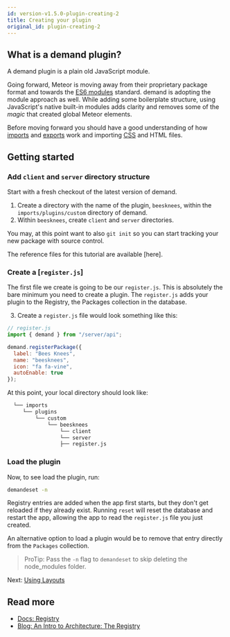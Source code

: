 ```yaml
---
id: version-v1.5.0-plugin-creating-2
title: Creating your plugin
original_id: plugin-creating-2
---
```

    
## What is a demand plugin?

A demand plugin is a plain old JavaScript module.

Going forward, Meteor is moving away from their proprietary package format and towards the [ES6 modules](http://exploringjs.com/es6/ch_modules.html) standard. demand is adopting the module approach as well. While adding some boilerplate structure, using JavaScript's native built-in modules adds clarity and removes some of the _magic_ that created global Meteor elements.

Before moving forward you should have a good understanding of how [imports](https://developer.mozilla.org/en/docs/web/javascript/reference/statements/import) and [exports](https://developer.mozilla.org/en/docs/web/javascript/reference/statements/export) work and importing [CSS](https://guide.meteor.com/build-tool.html#css-importing) and HTML files.

## Getting started

### Add `client` and `server` directory structure

Start with a fresh checkout of the latest version of demand.

1. Create a directory with the name of the plugin, `beesknees`, within the `imports/plugins/custom` directory of demand.
2. Within `beesknees`, create `client` and `server` directories.

You may, at this point want to also `git init` so you can start tracking your new package with source control.

The reference files for this tutorial are available [here].

### Create a [`register.js`]

The first file we create is going to be our `register.js`. This is absolutely the bare minimum you need to create a plugin. The `register.js` adds your plugin to the Registry, the Packages collection in the database.

3. Create a `register.js` file would look something like this:

```js
// register.js
import { demand } from "/server/api";

demand.registerPackage({
  label: "Bees Knees",
  name: "beesknees",
  icon: "fa fa-vine",
  autoEnable: true
});
```

At this point, your local directory should look like:

```sh
  └── imports
     └── plugins
         └── custom
             └── beesknees
                 └── client
                 └── server
                 ├── register.js
 ```

### Load the plugin

Now, to see load the plugin, run:

```sh
demandeset -n
```

Registry entries are added when the app first starts, but they don't get reloaded if they already exist. Running `reset` will reset the database and restart the app, allowing the app to read the `register.js` file you just created.

An alternative option to load a plugin would be to remove that entry directly from the `Packages` collection.

> ProTip: Pass the `-n` flag to `demandeset` to skip deleting the node_modules folder.

Next: [Using Layouts](plugin-layouts-3.md)

## Read more

- [Docs: Registry](registry.md)
- [Blog: An Intro to Architecture: The Registry](https://blog.demandcluster.com/an-intro-to-architecture-the-registry/)
